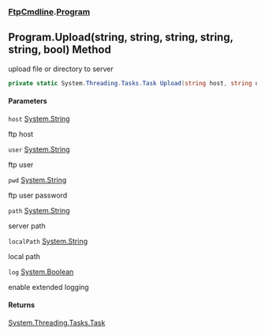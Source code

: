 ### [FtpCmdline](FtpCmdline.md 'FtpCmdline').[Program](Program.md 'FtpCmdline.Program')

## Program.Upload(string, string, string, string, string, bool) Method

upload file or directory to server

```csharp
private static System.Threading.Tasks.Task Upload(string host, string user, string pwd, string path, string localPath, bool log);
```
#### Parameters

<a name='FtpCmdline.Program.Upload(string,string,string,string,string,bool).host'></a>

`host` [System.String](https://docs.microsoft.com/en-us/dotnet/api/System.String 'System.String')

ftp host

<a name='FtpCmdline.Program.Upload(string,string,string,string,string,bool).user'></a>

`user` [System.String](https://docs.microsoft.com/en-us/dotnet/api/System.String 'System.String')

ftp user

<a name='FtpCmdline.Program.Upload(string,string,string,string,string,bool).pwd'></a>

`pwd` [System.String](https://docs.microsoft.com/en-us/dotnet/api/System.String 'System.String')

ftp user password

<a name='FtpCmdline.Program.Upload(string,string,string,string,string,bool).path'></a>

`path` [System.String](https://docs.microsoft.com/en-us/dotnet/api/System.String 'System.String')

server path

<a name='FtpCmdline.Program.Upload(string,string,string,string,string,bool).localPath'></a>

`localPath` [System.String](https://docs.microsoft.com/en-us/dotnet/api/System.String 'System.String')

local path

<a name='FtpCmdline.Program.Upload(string,string,string,string,string,bool).log'></a>

`log` [System.Boolean](https://docs.microsoft.com/en-us/dotnet/api/System.Boolean 'System.Boolean')

enable extended logging

#### Returns
[System.Threading.Tasks.Task](https://docs.microsoft.com/en-us/dotnet/api/System.Threading.Tasks.Task 'System.Threading.Tasks.Task')